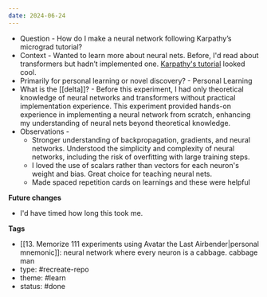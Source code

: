```yaml
---
date: 2024-06-24
---
```


- Question - How do I make a neural network following Karpathy’s micrograd tutorial?
- Context - Wanted to learn more about neural nets. Before, I'd read about transformers but hadn’t implemented one. [Karpathy's tutorial](https://www.youtube.com/watch?v=VMj-3S1tku0) looked cool.
- Primarily for personal learning or novel discovery? - Personal Learning
- What is the [[delta]]? - Before this experiment, I had only theoretical knowledge of neural networks and transformers without practical implementation experience. This experiment provided hands-on experience in implementing a neural network from scratch, enhancing my understanding of neural nets beyond theoretical knowledge.
- Observations - 
	- Stronger understanding of backpropagation, gradients, and neural networks. Understood the simplicity and complexity of neural networks, including the risk of overfitting with large training steps.
	- I loved the use of scalars rather than vectors for each neuron's weight and bias. Great choice for teaching neural nets.
	- Made spaced repetition cards on learnings and these were helpful 

**Future changes**
- I'd have timed how long this took me. 

**Tags**

- [[13. Memorize 111 experiments using Avatar the Last Airbender|personal mnemonic]]: neural network where every neuron is a cabbage. cabbage man 
- type: #recreate-repo
- theme: #learn
- status: #done
